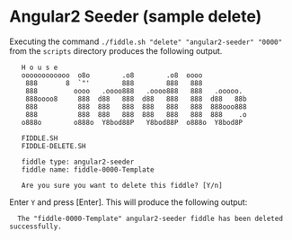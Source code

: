 Angular2 Seeder (sample delete)
======

Executing the command `./fiddle.sh "delete" "angular2-seeder" "0000"` from the `scripts` directory produces the following output.

       H o u s e
       oooooooooooo  o8o        .o8        .o8  oooo
        888       8  `"'        888        888   888
        888         oooo   .oooo888   .oooo888   888   .ooooo.
        888oooo8     888  d88   888  d88   888   888  d88   88b
        888          888  888   888  888   888   888  888ooo888
        888          888  888   888  888   888   888  888    .o
       o888o        o888o  Y8bod88P   Y8bod88P  o888o  Y8bod8P
       
       FIDDLE.SH
       FIDDLE-DELETE.SH
       
       fiddle type:	angular2-seeder
       fiddle name:	fiddle-0000-Template
       
       Are you sure you want to delete this fiddle? [Y/n]

Enter `Y` and press [Enter].  This will produce the following output:

      The "fiddle-0000-Template" angular2-seeder fiddle has been deleted successfully.

